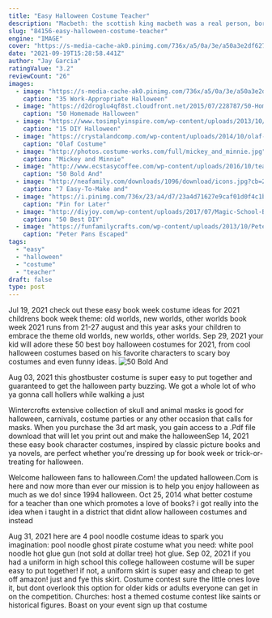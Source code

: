 ```yaml
---
title: "Easy Halloween Costume Teacher"
description: "Macbeth: the scottish king macbeth was a real person, born around 1005, but he is probably more widely known through the play by william shakespeare, which takes a few liberties with the actual story. A male medieval costume would be suitable for this character. Mad hatter: popular character from alice in wonderland and through the looking glass.The mad hatter's signature costume"
slug: "84156-easy-halloween-costume-teacher"
engine: "IMAGE"
cover: "https://s-media-cache-ak0.pinimg.com/736x/a5/0a/3e/a50a3e2df627c2a5aea1c1f20ecd766e.jpg"
date: "2021-09-19T15:28:58.441Z"
author: "Jay Garcia"
ratingValue: "3.2"
reviewCount: "26"
images:
  - image: "https://s-media-cache-ak0.pinimg.com/736x/a5/0a/3e/a50a3e2df627c2a5aea1c1f20ecd766e.jpg"
    caption: "35 Work-Appropriate Halloween"
  - image: "https://d2droglu4qf8st.cloudfront.net/2015/07/228787/50-Homemade-Halloween-Costumes-Easy-Costumes-for-Kids_ExtraLarge700_ID-1095651.jpg?v=1095651"
    caption: "50 Homemade Halloween"
  - image: "https://www.tosimplyinspire.com/wp-content/uploads/2013/10/diy-halloween-costumes.jpg"
    caption: "15 DIY Halloween"
  - image: "https://crystalandcomp.com/wp-content/uploads/2014/10/olaf-halloween-costume.jpg"
    caption: "Olaf Costume"
  - image: "http://photos.costume-works.com/full/mickey_and_minnie.jpg"
    caption: "Mickey and Minnie"
  - image: "http://www.ecstasycoffee.com/wp-content/uploads/2016/10/teachers.jpg"
    caption: "50 Bold And"
  - image: "http://neafamily.com/downloads/1096/download/icons.jpg?cb=283a6956273b04cd38407c1c1b8ae4b2"
    caption: "7 Easy-To-Make and"
  - image: "https://i.pinimg.com/736x/23/a4/d7/23a4d71627e9caf01d0f4c1beb1b1062--group-halloween-costumes-haunted-halloween.jpg"
    caption: "Pin for Later"
  - image: "http://diyjoy.com/wp-content/uploads/2017/07/Magic-School-Bus-Halloween-Costumes.jpg"
    caption: "50 Best DIY"
  - image: "https://funfamilycrafts.com/wp-content/uploads/2013/10/Peter-Pan-Shadow-Costume-9-of-11.jpg"
    caption: "Peter Pans Escaped"
tags:
  - "easy"
  - "halloween"
  - "costume"
  - "teacher"
draft: false
type: post
---
```


Jul 19, 2021 check out these easy book week costume ideas for 2021 childrens book week theme: old worlds, new worlds, other worlds book week 2021 runs from 21-27 august and this year asks your children to embrace the theme old worlds, new worlds, other worlds. Sep 29, 2021 your kid will adore these 50 best boy halloween costumes for 2021, from cool halloween costumes based on his favorite characters to scary boy costumes and even funny ideas.
![50 Bold And](http://www.ecstasycoffee.com/wp-content/uploads/2016/10/teachers.jpg "50 Bold And")

Aug 03, 2021 this ghostbuster costume is super easy to put together and guaranteed to get the halloween party buzzing. We got a whole lot of who ya gonna call hollers while walking a just
<!--inArticleAds-->

<!--galleryOne-->

Wintercrofts extensive collection of skull and animal masks is good for halloween, carnivals, costume parties or any other occasion that calls for masks. When you purchase the 3d art mask, you gain access to a .Pdf file download that will let you print out and make the halloweenSep 14, 2021 these easy book character costumes, inspired by classic picture books and ya novels, are perfect whether you're dressing up for book week or trick-or-treating for halloween.
<!--inArticleAds-->

<!--galleryTwo-->

Welcome halloween fans to halloween.Com! the updated halloween.Com is here and now more than ever our mission is to help you enjoy halloween as much as we do! since 1994 halloween. Oct 25, 2014 what better costume for a teacher than one which promotes a love of books? i got really into the idea when i taught in a district that didnt allow halloween costumes and instead
<!--galleryThree-->

Aug 31, 2021 here are 4 pool noodle costume ideas to spark you imagination: pool noodle ghost pirate costume what you need: white pool noodle hot glue gun (not sold at dollar tree) hot glue. Sep 02, 2021 if you had a uniform in high school this college halloween costume will be super easy to put together! if not, a uniform skirt is super easy and cheap to get off amazon! just and fye this skirt. Costume contest  sure the little ones love it, but dont overlook this option for older kids or adults  everyone can get in on the competition. Churches: host a themed costume contest like saints or historical figures. Boast on your event sign up that costume